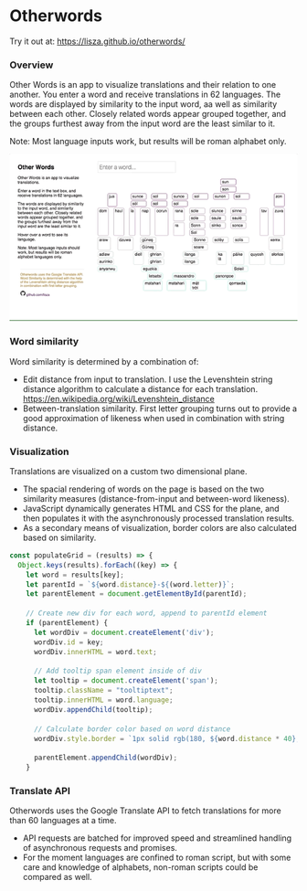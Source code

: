 # Otherwords

Try it out at: https://lisza.github.io/otherwords/

### Overview
Other Words is an app to visualize translations and their relation to one another.
You enter a word and receive translations in 62 languages. The words are displayed by similarity to the input word, aa well as similarity between each other. Closely related words appear grouped together, and the groups furthest away from the input word are the least similar to it.

Note: Most language inputs work, but results will be roman alphabet only.

![Otherwords translate demo](./docs/tree_hover_translate.gif)

### Word similarity
Word similarity is determined by a combination of:
- Edit distance from input to translation. I use the Levenshtein string distance algorithm to calculate a distance for each translation.
https://en.wikipedia.org/wiki/Levenshtein_distance
- Between-translation similarity. First letter grouping turns out to provide a good approximation of likeness when used in combination with string distance.

### Visualization
Translations are visualized on a custom two dimensional plane.
- The spacial rendering of words on the page is based on the two similarity measures
(distance-from-input and between-word likeness).
- JavaScript dynamically generates HTML and CSS for the plane, and then
populates it with the asynchronously processed translation results.
- As a secondary means of visualization, border colors are also calculated based on similarity.

```javascript
const populateGrid = (results) => {
  Object.keys(results).forEach((key) => {
    let word = results[key];
    let parentId = `${word.distance}-${(word.letter)}`;
    let parentElement = document.getElementById(parentId);

    // Create new div for each word, append to parentId element
    if (parentElement) {
      let wordDiv = document.createElement('div');
      wordDiv.id = key;
      wordDiv.innerHTML = word.text;

      // Add tooltip span element inside of div
      let tooltip = document.createElement('span');
      tooltip.className = "tooltiptext";
      tooltip.innerHTML = word.language;
      wordDiv.appendChild(tooltip);

      // Calculate border color based on word distance
      wordDiv.style.border = `1px solid rgb(180, ${word.distance * 40}, 180)`;

      parentElement.appendChild(wordDiv);
    }
```

### Translate API
Otherwords uses the Google Translate API to fetch translations for more
than 60 languages at a time.
- API requests are batched for improved speed and streamlined handling of
asynchronous requests and promises.
- For the moment languages are confined to roman script, but with some care and knowledge of alphabets, non-roman scripts could be compared as well.
